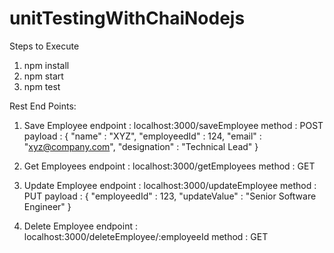 # unitTestingWithChaiNodejs

Steps to Execute
1. npm install
2. npm start
3. npm test

Rest End Points:
1. Save Employee
    endpoint : localhost:3000/saveEmployee
    method : POST
    payload : {
                  "name" : "XYZ",
                  "employeedId" : 124,
                  "email" : "xyz@company.com",
                  "designation" : "Technical Lead"
              }
    
2. Get Employees 
     endpoint : localhost:3000/getEmployees
     method : GET

3. Update Employee
     endpoint : localhost:3000/updateEmployee
     method : PUT
     payload : {
                   "employeedId" : 123,
                    "updateValue" : "Senior Software Engineer"
              }
 
 4. Delete Employee
      endpoint : localhost:3000/deleteEmployee/:employeeId
      method : GET
